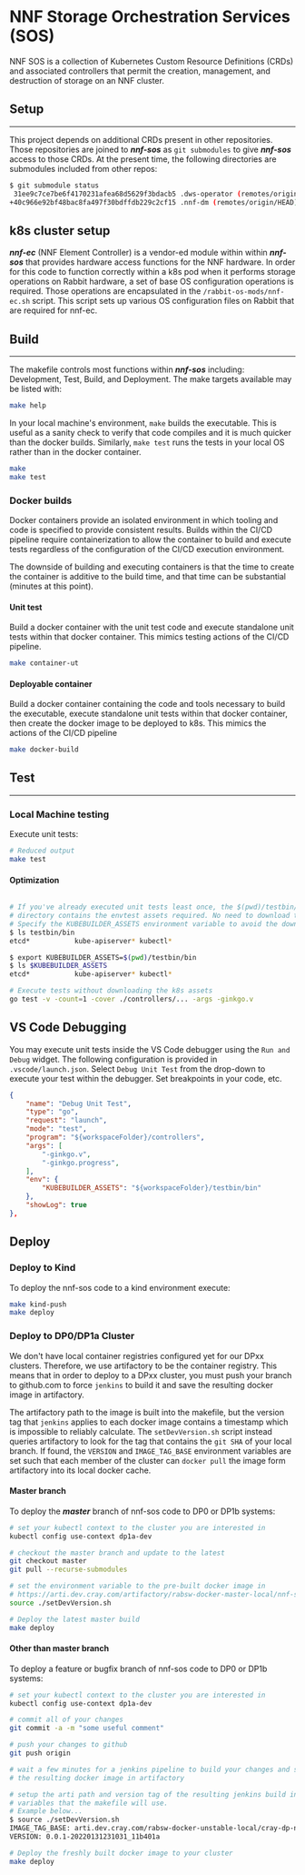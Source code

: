# NNF Storage Orchestration Services (SOS)

NNF SOS is a collection of Kubernetes Custom Resource Definitions (CRDs) and associated controllers that permit the creation, management, and destruction of storage on an NNF cluster.

## Setup

---
This project depends on additional CRDs present in other repositories. Those repositories are joined to ***nnf-sos*** as `git submodules` to give ***nnf-sos*** access to those CRDs. At the present time, the following directories are submodules included from other repos:

```bash
$ git submodule status
 31ee9c7ce7be6f4170231afea68d5629f3bdacb5 .dws-operator (remotes/origin/HEAD)
+40c966e92bf48bac8fa497f30bdffdb229c2cf15 .nnf-dm (remotes/origin/HEAD)
```

## k8s cluster setup

***nnf-ec*** (NNF Element Controller) is a vendor-ed module within within ***nnf-sos*** that provides hardware access functions for the NNF hardware. In order for this code to function correctly within a k8s pod when it performs storage operations on Rabbit hardware, a set of base OS configuration operations is required. Those operations are encapsulated in the `/rabbit-os-mods/nnf-ec.sh` script. This script sets up various OS configuration files on Rabbit that are required for nnf-ec.

## Build

---

The makefile controls most functions within ***nnf-sos*** including: Development, Test, Build, and Deployment. The make targets available may be listed with:

```bash
make help
```

In your local machine's environment, `make` builds the executable. This is useful as a sanity check to verify that code compiles and it is much quicker than the docker builds. Similarly, `make test` runs the tests in your local OS rather than in the docker container.

```bash
make
make test
```

### Docker builds

Docker containers provide an isolated environment in which tooling and code is specified to provide consistent results. Builds within the CI/CD pipeline require containerization to allow the container to build and execute tests regardless of the configuration of the CI/CD execution environment.

The downside of building and executing containers is that the time to create the container is additive to the build time, and that time can be substantial (minutes at this point).

#### Unit test

Build a docker container with the unit test code and execute standalone unit tests within that docker container. This mimics testing actions of the CI/CD pipeline.

```bash
make container-ut
```

#### Deployable container

Build a docker container containing the code and tools necessary to build the executable, execute standalone unit tests within that docker container, then create the docker image to be deployed to k8s. This mimics the actions of the CI/CD pipeline

```bash
make docker-build
```

## Test

---

### Local Machine testing

Execute unit tests:

```bash
# Reduced output
make test
```

#### Optimization

```bash

# If you've already executed unit tests least once, the $(pwd)/testbin/bin
# directory contains the envtest assets required. No need to download them again.
# Specify the KUBEBUILDER_ASSETS environment variable to avoid the download.
$ ls testbin/bin
etcd*           kube-apiserver* kubectl*

$ export KUBEBUILDER_ASSETS=$(pwd)/testbin/bin
$ ls $KUBEBUILDER_ASSETS
etcd*           kube-apiserver* kubectl*

# Execute tests without downloading the k8s assets
go test -v -count=1 -cover ./controllers/... -args -ginkgo.v
```

## VS Code Debugging

You may execute unit tests inside the VS Code debugger using the `Run and Debug` widget. The following configuration is provided in `.vscode/launch.json`. Select `Debug Unit Test` from the drop-down to execute your test within the debugger. Set breakpoints in your code, etc.

```json
{
    "name": "Debug Unit Test",
    "type": "go",
    "request": "launch",
    "mode": "test",
    "program": "${workspaceFolder}/controllers",
    "args": [
        "-ginkgo.v",
        "-ginkgo.progress",
    ],
    "env": {
        "KUBEBUILDER_ASSETS": "${workspaceFolder}/testbin/bin"
    },
    "showLog": true
},
```

## Deploy

### Deploy to Kind

To deploy the nnf-sos code to a kind environment execute:

```bash
make kind-push
make deploy
```

### Deploy to DP0/DP1a Cluster

We don't have local container registries configured yet for our DPxx clusters. Therefore, we use artifactory to be the container registry. This means that in order to deploy to a DPxx cluster, you must push your branch to github.com to force `jenkins` to build it and save the resulting docker image in artifactory.

The artifactory path to the image is built into the makefile, but the version tag that `jenkins` applies to each docker image contains a timestamp which is impossible to reliably calculate. The `setDevVersion.sh` script instead queries artifactory to look for the tag that contains the `git SHA` of your local branch. If found, the `VERSION` and `IMAGE_TAG_BASE` environment variables are set such that each member of the cluster can `docker pull` the image form artifactory into its local docker cache.

#### Master branch

To deploy the ***master*** branch of nnf-sos code to DP0 or DP1b systems:

```bash
# set your kubectl context to the cluster you are interested in
kubectl config use-context dp1a-dev

# checkout the master branch and update to the latest
git checkout master
git pull --recurse-submodules

# set the environment variable to the pre-built docker image in
# https://arti.dev.cray.com/artifactory/rabsw-docker-master-local/nnf-sos/
source ./setDevVersion.sh

# Deploy the latest master build
make deploy
```

#### Other than master branch

To deploy a feature or bugfix branch of nnf-sos code to DP0 or DP1b systems:

```bash
# set your kubectl context to the cluster you are interested in
kubectl config use-context dp1a-dev

# commit all of your changes
git commit -a -m "some useful comment"

# push your changes to github
git push origin

# wait a few minutes for a jenkins pipeline to build your changes and save
# the resulting docker image in artifactory

# setup the arti path and version tag of the resulting jenkins build in environment
# variables that the makefile will use.
# Example below...
$ source ./setDevVersion.sh
IMAGE_TAG_BASE: arti.dev.cray.com/rabsw-docker-unstable-local/cray-dp-nnf-sos
VERSION: 0.0.1-20220131231031_11b401a

# Deploy the freshly built docker image to your cluster
make deploy
```

